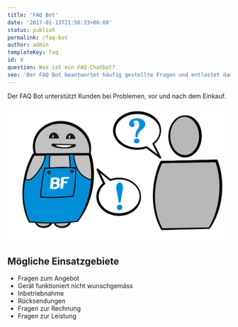 ```yaml
---
title: 'FAQ Bot'
date: '2017-01-13T21:56:33+00:00'
status: publish
permalink: /faq-bot
author: admin
templateKey: faq
id: 8
question: Was ist ein FAQ-Chatbot?
seo: 'Der FAQ Bot beantwortet häufig gestellte Fragen und entlastet damit deine Mitarbeiter.'
---
```


Der FAQ Bot unterstützt Kunden bei Problemen, vor und nach dem Einkauf.

![FAQ Bot](faq.svg)

## Mögliche Einsatzgebiete

- Fragen zum Angebot
- Gerät funktioniert nicht wunschgemäss
- Inbetriebnahme
- Rücksendungen
- Fragen zur Rechnung
- Fragen zur Leistung
